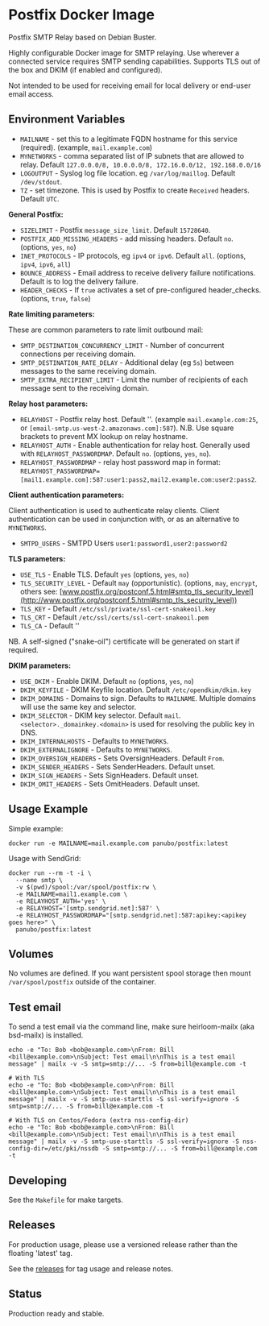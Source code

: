 # Postfix Docker Image

Postfix SMTP Relay based on Debian Buster.

Highly configurable Docker image for SMTP relaying. Use wherever a connected service
requires SMTP sending capabilities. Supports TLS out of the box and DKIM
(if enabled and configured).

Not intended to be used for receiving email for local delivery or end-user
email access.

## Environment Variables

- `MAILNAME` - set this to a legitimate FQDN hostname for this service (required). (example, `mail.example.com`)
- `MYNETWORKS` - comma separated list of IP subnets that are allowed to relay. Default `127.0.0.0/8, 10.0.0.0/8, 172.16.0.0/12, 192.168.0.0/16`
- `LOGOUTPUT` - Syslog log file location. eg `/var/log/maillog`. Default `/dev/stdout`.
- `TZ` - set timezone. This is used by Postfix to create `Received` headers. Default `UTC`.

**General Postfix:**

- `SIZELIMIT` - Postfix `message_size_limit`. Default `15728640`.
- `POSTFIX_ADD_MISSING_HEADERS` - add missing headers. Default `no`. (options, `yes`, `no`)
- `INET_PROTOCOLS` - IP protocols, eg `ipv4` or `ipv6`. Default `all`. (options, `ipv4`, `ipv6`, `all`)
- `BOUNCE_ADDRESS` - Email address to receive delivery failure notifications. Default is to log the delivery failure.
- `HEADER_CHECKS` - If `true` activates a set of pre-configured header_checks. (options, `true`, `false`)

**Rate limiting parameters:**

These are common parameters to rate limit outbound mail:

- `SMTP_DESTINATION_CONCURRENCY_LIMIT` - Number of concurrent connections per receiving domain.
- `SMTP_DESTINATION_RATE_DELAY` - Additional delay (eg `5s`) between messages to the same receiving domain.
- `SMTP_EXTRA_RECIPIENT_LIMIT` - Limit the number of recipients of each message sent to the receiving domain.

**Relay host parameters:**

- `RELAYHOST` - Postfix relay host. Default ''. (example `mail.example.com:25`, or `[email-smtp.us-west-2.amazonaws.com]:587`). N.B. Use square brackets to prevent MX lookup on relay hostname.
- `RELAYHOST_AUTH` - Enable authentication for relay host. Generally used with `RELAYHOST_PASSWORDMAP`. Default `no`. (options, `yes`, `no`).
- `RELAYHOST_PASSWORDMAP` - relay host password map in format: `RELAYHOST_PASSWORDMAP=[mail1.example.com]:587:user1:pass2,mail2.example.com:user2:pass2`.

**Client authentication parameters:**

Client authentication is used to authenticate relay clients. Client authentication can be used in conjunction with, or as an alternative to `MYNETWORKS`.

- `SMTPD_USERS` - SMTPD Users `user1:password1,user2:password2`

**TLS parameters:**

- `USE_TLS` - Enable TLS. Default `yes` (options, `yes`, `no`)
- `TLS_SECURITY_LEVEL` - Default `may` (opportunistic). (options, `may`, `encrypt`, others see: [www.postfix.org/postconf.5.html#smtp_tls_security_level](http://www.postfix.org/postconf.5.html#smtp_tls_security_level))
- `TLS_KEY` - Default `/etc/ssl/private/ssl-cert-snakeoil.key`
- `TLS_CRT` - Default `/etc/ssl/certs/ssl-cert-snakeoil.pem`
- `TLS_CA` - Default ''

NB. A self-signed ("snake-oil") certificate will be generated on start if required.

**DKIM parameters:**

- `USE_DKIM` - Enable DKIM. Default `no` (options, `yes`, `no`)
- `DKIM_KEYFILE` - DKIM Keyfile location. Default `/etc/opendkim/dkim.key`
- `DKIM_DOMAINS` - Domains to sign. Defaults to `MAILNAME`. Multiple domains will use the same key and selector.
- `DKIM_SELECTOR` - DKIM key selector. Default `mail`. `<selector>._domainkey.<domain>` is used for resolving the public key in DNS.
- `DKIM_INTERNALHOSTS` - Defaults to `MYNETWORKS`.
- `DKIM_EXTERNALIGNORE` - Defaults to `MYNETWORKS`.
- `DKIM_OVERSIGN_HEADERS` - Sets OversignHeaders. Default `From`.
- `DKIM_SENDER_HEADERS` - Sets SenderHeaders. Default unset.
- `DKIM_SIGN_HEADERS` - Sets SignHeaders. Default unset.
- `DKIM_OMIT_HEADERS` - Sets OmitHeaders. Default unset.

## Usage Example

Simple example:

`docker run -e MAILNAME=mail.example.com panubo/postfix:latest`

Usage with SendGrid:

```
docker run --rm -t -i \
  --name smtp \
  -v $(pwd)/spool:/var/spool/postfix:rw \
  -e MAILNAME=mail1.example.com \
  -e RELAYHOST_AUTH='yes' \
  -e RELAYHOST='[smtp.sendgrid.net]:587' \
  -e RELAYHOST_PASSWORDMAP="[smtp.sendgrid.net]:587:apikey:<apikey goes here>" \
  panubo/postfix:latest
```

## Volumes

No volumes are defined. If you want persistent spool storage then mount
`/var/spool/postfix` outside of the container.

## Test email

To send a test email via the command line, make sure heirloom-mailx (aka bsd-mailx) is installed.

```
echo -e "To: Bob <bob@example.com>\nFrom: Bill <bill@example.com>\nSubject: Test email\n\nThis is a test email message" | mailx -v -S smtp=smtp://... -S from=bill@example.com -t

# With TLS
echo -e "To: Bob <bob@example.com>\nFrom: Bill <bill@example.com>\nSubject: Test email\n\nThis is a test email message" | mailx -v -S smtp-use-starttls -S ssl-verify=ignore -S smtp=smtp://... -S from=bill@example.com -t

# With TLS on Centos/Fedora (extra nss-config-dir)
echo -e "To: Bob <bob@example.com>\nFrom: Bill <bill@example.com>\nSubject: Test email\n\nThis is a test email message" | mailx -v -S smtp-use-starttls -S ssl-verify=ignore -S nss-config-dir=/etc/pki/nssdb -S smtp=smtp://... -S from=bill@example.com -t
```

## Developing

See the `Makefile` for make targets.

## Releases

For production usage, please use a versioned release rather than the floating 'latest' tag.

See the [releases](https://github.com/panubo/docker-postfix/releases) for tag usage
and release notes.

## Status

Production ready and stable.
